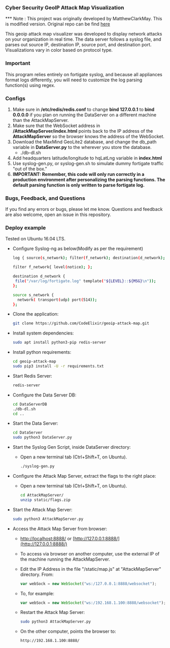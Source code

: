 
### Cyber Security GeoIP Attack Map Visualization
*** Note : This project was originally developed by MatthewClarkMay. This is modified version. Original repo can be find [here](https://github.com/MatthewClarkMay/geoip-attack-map) 

This geoip attack map visualizer was developed to display network attacks on your organization in real time. The data server follows a syslog file, and parses out source IP, destination IP, source port, and destination port. Visualizations vary in color based on protocol type.

### Important
This program relies entirely on fortigate syslog, and because all appliances format logs differently, you will need to customize the log parsing function(s) using regex.

### Configs 
1. Make sure in **/etc/redis/redis.conf** to change **bind 127.0.0.1** to **bind 0.0.0.0** if you plan on running the DataServer on a different machine than the AttackMapServer.
2. Make sure that the WebSocket address in **/AttackMapServer/index.html** points back to the IP address of the **AttackMapServer** so the browser knows the address of the WebSocket.
3. Download the MaxMind GeoLite2 database, and change the db_path variable in **DataServer.py** to the wherever you store the database.
    * ./db-dl.sh
4. Add headquarters latitude/longitude to hqLatLng variable in **index.html**
5. Use syslog-gen.py, or syslog-gen.sh to simulate dummy fortigate traffic "out of the box."
6. **IMPORTANT: Remember, this code will only run correctly in a production environment after personalizing the parsing functions. The default parsing function is only written to parse fortigate log.**

### Bugs, Feedback, and Questions
If you find any errors or bugs, please let me know. Questions and feedback are also welcome, open an issue in this repository.


### Deploy example
Tested on Ubuntu 16.04 LTS.

* Configure Syslog-ng as below(Modify as per the requirement)

  ```sh
  log { source(s_network); filter(f_network); destination(d_network); };

  filter f_network{ level(notice); };

  destination d_network {
   file("/var/log/fortigate.log" template("${LEVEL}::${MSG}\n"));
  };

  source s_network {
    network( transport(udp) port(514));
  };

  ```

* Clone the application:

  ```sh
  git clone https://github.com/CodeElixir/geoip-attack-map.git
  ```

* Install system dependencies:

  ```sh
  sudo apt install python3-pip redis-server

  ```

* Install python requirements:

  ```sh
  cd geoip-attack-map
  sudo pip3 install -U -r requirements.txt

  ```
  
* Start Redis Server:

  ```sh
  redis-server

  ```
* Configure the Data Server DB:
  
    ```sh
  cd DataServerDB
  ./db-dl.sh
  cd ..

  ```
* Start the Data Server:

    ```sh
  cd DataServer
  sudo python3 DataServer.py

  ```
  
* Start the Syslog Gen Script, inside DataServer directory:

  * Open a new terminal tab (Ctrl+Shift+T, on Ubuntu).
  
    ```sh
    ./syslog-gen.py
    ```

* Configure the Attack Map Server, extract the flags to the right place:

  * Open a new terminal tab (Ctrl+Shift+T, on Ubuntu).
  
    ```sh
    cd AttackMapServer/
    unzip static/flags.zip
    ``` 
 
* Start the Attack Map Server:
  
    ```sh
    sudo python3 AttackMapServer.py
    ```
 
* Access the Attack Map Server from browser:

    * [http://localhost:8888/](http://localhost:8888/) or [http://127.0.0.1:8888/](http://127.0.0.1:8888/)
  
    * To access via browser on another computer, use the external IP of the machine running the AttackMapServer.
    
     * Edit the IP Address in the file "/static/map.js" at "AttackMapServer" directory. From:
      
       ```javascript
       var webSock = new WebSocket("ws:/127.0.0.1:8888/websocket");
       ```
     * To, for example: 
     
       ```javascript
       var webSock = new WebSocket("ws:/192.168.1.100:8888/websocket");
       ```
     * Restart the Attack Map Server:
     
       ```sh
       sudo python3 AttackMapServer.py
       ```
     * On the other computer, points the browser to:
     
       ```sh
       http://192.168.1.100:8888/
       ```

